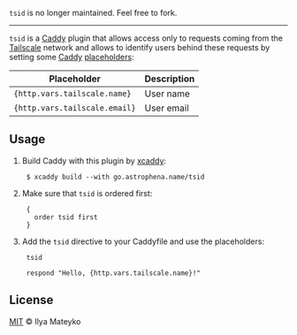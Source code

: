 `tsid` is no longer maintained. Feel free to fork.

---

`tsid` is a [Caddy] plugin that allows access only to requests
coming from the [Tailscale] network and allows to identify users
behind these requests by setting some [Caddy] [placeholders]:

| Placeholder                  | Description |
|------------------------------|-------------|
| `{http.vars.tailscale.name}` | User name   |
| `{http.vars.tailscale.email}`| User email  |

## Usage

1. Build Caddy with this plugin by [xcaddy]:

        $ xcaddy build --with go.astrophena.name/tsid

2. Make sure that `tsid` is ordered first:

        {
          order tsid first
        }

3. Add the `tsid` directive to your Caddyfile and use the placeholders:

        tsid
        
        respond "Hello, {http.vars.tailscale.name}!"

## License

[MIT] © Ilya Mateyko

[Caddy]: https://caddyserver.com
[Tailscale]: https://tailscale.com
[placeholders]: https://caddyserver.com/docs/conventions#placeholders
[xcaddy]: https://github.com/caddyserver/xcaddy
[MIT]: LICENSE.md

